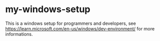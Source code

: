 # my-windows-setup
This is a windows setup for programmers and developers, see https://learn.microsoft.com/en-us/windows/dev-environment/ for more informations.
